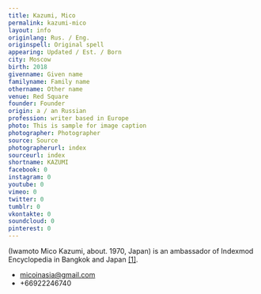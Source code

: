 ```yaml
---
title: Kazumi, Mico
permalink: kazumi-mico
layout: info
originlang: Rus. / Eng.
originspell: Original spell
appearing: Updated / Est. / Born
city: Moscow
birth: 2018
givenname: Given name
familyname: Family name
othername: Other name
venue: Red Square
founder: Founder
origin: a / an Russian
profession: writer based in Europe
photo: This is sample for image caption
photographer: Photographer
source: Source
photographerurl: index
sourceurl: index
shortname: KAZUMI
facebook: 0
instagram: 0
youtube: 0
vimeo: 0
twitter: 0
tumblr: 0
vkontakte: 0
soundcloud: 0
pinterest: 0
---
```


(Iwamoto Mico Kazumi, about. 1970, Japan) is an ambassador of Indexmod Encyclopedia in Bangkok and Japan <span id="a1">[\[1\]](#f1)</span>.

+ micoinasia@gmail.com
+ +66922246740

